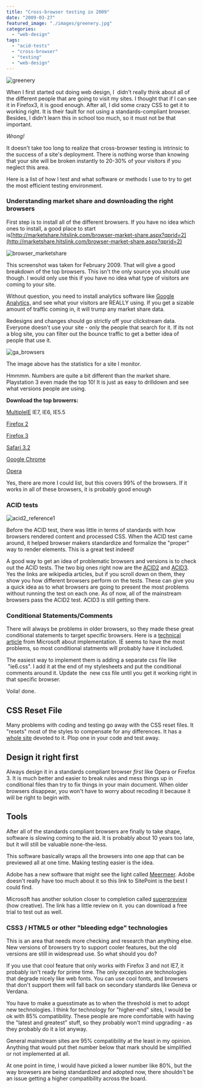 ```yaml
---
title: "Cross-browser testing in 2009"
date: "2009-03-27"
featured_image: "./images/greenery.jpg"
categories: 
  - "web-design"
tags: 
  - "acid-tests"
  - "cross-browser"
  - "testing"
  - "web-design"
---
```


![greenery](./images/greenery.jpg "greenery")

When I first started out doing web design, I  didn't really think about all of the different people that are going to visit my sites. I thought that if I can see it in Firefox3, it is good enough. After all, I did some crazy CSS to get it to working right. It is their fault for not using a standards-compliant browser. Besides, I didn't learn this in school too much, so it must not be that important.

_Wrong!_

It doesn't take too long to realize that cross-browser testing is intrinsic to the success of a site's deployment. There is nothing worse than knowing that your site will be broken instantly to 20-30% of your visitors if you neglect this area.

Here is a list of how I test and what software or methods I use to try to get the most efficient testing environment.

### Understanding market share and downloading the right browsers

First step is to install all of the different browsers. If you have no idea which ones to install, a good place to start is[http://marketshare.hitslink.com/browser-market-share.aspx?qprid=2](http://marketshare.hitslink.com/browser-market-share.aspx?qprid=2)

![browser_marketshare](./images/browser_marketshare.gif "browser_marketshare")

This screenshot was taken for February 2009. That will give a good breakdown of the top browsers. This isn't the only source you should use though. I would only use this if you have no idea what type of visitors are coming to your site.

Without question, you need to install analytics software like [Google Analytics,](http://www.google.com/analytics/ "Google Analytics") and see what your visitors are REALLY using. If you get a sizable amount of traffic coming in, it will trump any market share data.

Redesigns and changes should go strictly off your clickstream data. Everyone doesn't use your site - only the people that search for it. If its not a blog site, you can filter out the bounce traffic to get a better idea of people that use it.

![ga_browsers](./images/ga_browsers.gif "ga_browsers")

The image above has the statistics for a site I monitor.

Hmmmm. Numbers are quite a bit different than the market share. Playstation 3 even made the top 10! It is just as easy to drilldown and see what versions people are using.

**Download the top browerrs:**

[MultipleIE](http://tredosoft.com/Multiple_IE) IE7, IE6, IE5.5

[Firefox 2](http://www.mozilla.com/en-US/firefox/all-older.html)

[Firefox 3](http://www.mozilla.com/en-US/firefox/firefox.html?utm_id=Q208&utm_source=msn&utm_medium=ppc&utm_campaign=msnlaunch)

[Safari 3.2](http://support.apple.com/downloads/Safari_3_2_2_for_Windows)

[Google Chrome](http://www.zdnet.com.au/downloads/0,139024478,10688503s,00.htm)

[Opera](http://www.opera.com/)

Yes, there are more I could list, but this covers 99% of the browsers. If it works in all of these browsers, it is probably good enough

### ACID tests

![acid2_reference1](./images/acid2_reference1.png "acid2_reference1")

Before the ACID test, there was little in terms of standards with how browsers rendered content and processed CSS. When the ACID test came around, it helped browser makers standardize and formalize the "proper" way to render elements. This is a great test indeed!

A good way to get an idea of problematic browsers and versions is to check out the ACID tests. The two big ones right now are the [ACID2](http://en.wikipedia.org/wiki/Acid2) and [ACID3](http://en.wikipedia.org/wiki/Acid3). Yes the links are wikipedia articles, but if you scroll down on them, they show you how different browsers perform on the tests. These can give you a quick idea as to what browsers are going to present the most problems without running the test on each one. As of now, all of the mainstream browsers pass the ACID2 test. ACID3 is still getting there.

### Conditional Statements/Comments

There will always be problems in older browsers, so they made these great conditional statements to target specific browsers. Here is a [technical article](http://msdn.microsoft.com/en-us/library/ms537512.aspx) from Microsoft about implementation. IE seems to have the most problems, so most conditional statments will probably have it included.

The easiest way to implement them is adding a separate css file like  "ie6.css". I add it at the end of my stylesheets and put the conditional comments around it. Update the  new css file until you get it working right in that specific browser.

Voila! done.

## CSS Reset File

Many problems with coding and testing go away with the CSS reset files. It "resets" most of the styles to compensate for any differences. It has a [whole site](http://www.css-reset.com/) devoted to it. Plop one in your code and test away.

## Design it right first

Always design it in a standards compliant browser _first_ like Opera or Firefox 3. It is much better and easier to break rules and mess things up in conditional files than try to fix things in your main document. When older browsers disappear, you won't have to worry about recoding it because it will be right to begin with.

## Tools

After all of the standards compliant browsers are finally to take shape, software is slowing coming to the aid. It is probably about 10 years too late, but it will still be valuable none-the-less.

This software basically wraps all the browsers into one app that can be previewed all at one time. Making testing easier is the idea.

Adobe has a new software that might see the light called [Meermeer](http://www.sitepoint.com/blogs/2008/12/04/adobe-meermeer-will-change-the-way-you-test-web-sites/). Adobe doesn't really have too much about it so this link to SitePoint is the best I could find.

Microsoft has another solution closer to completion called [superpreview](http://www.sitepoint.com/blogs/2009/03/19/microsoft-superpreview-website-tester/) (how creative). The link has a little review on it. you can download a free trial to test out as well.

### CSS3 / HTML5 or other "bleeding edge" technologies

This is an area that needs more checking and research than anything else. New versions of browsers try to support cooler features, but the old versions are still in widespread use. So what should you do?

If you use that cool feature that only works with Firefox 3 and not IE7, it probably isn't ready for prime time. The only exception are technologies that degrade nicely like web fonts. You can use cool fonts, and browsers that don't support them will fall back on secondary standards like Geneva or Verdana.

You have to make a guesstimate as to when the threshold is met to adopt new technologies. I think for technology for "higher-end" sites, I would be ok with 85% compatibility. These people are more comfortable with having the "latest and greatest" stuff, so they probably won't mind upgrading - as they probably do it a lot anyway.

General mainstream sites are 95% compatibility at the least in my opinion. Anything that would put thet number below that mark should be simplified or not implemented at all.

At one point in time, I would have picked a lower number like 80%, but the way browsers are being standardized and adopted now, there shouldn't be an issue getting a higher compatibility across the board.
